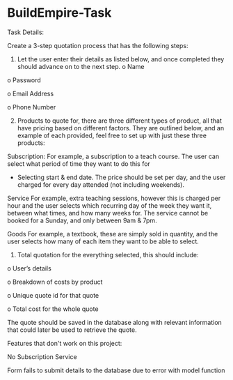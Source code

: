 # BuildEmpire-Task

Task Details:

Create a 3-step quotation process that has the following steps:

1. Let the user enter their details as listed below, and once completed they should advance on to the
next step.
o Name

o Password

o Email Address

o Phone Number


2. Products to quote for, there are three different types of product, all that have pricing based on
different factors. They are outlined below, and an example of each provided, feel free to set up with
just these three products:

Subscription:
For example, a subscription to a teach course. The user can select what period of time they want to do this for
- Selecting start & end date. The price should be set per day, and the user charged for every day attended (not
including weekends).

Service
For example, extra teaching sessions, however this is charged per hour and the user selects which recurring
day of the week they want it, between what times, and how many weeks for. The service cannot be booked
for a Sunday, and only between 9am & 7pm.

Goods
For example, a textbook, these are simply sold in quantity, and the user selects how many of each item they
want to be able to select.

1. Total quotation for the everything selected, this should include:

o User’s details

o Breakdown of costs by product

o Unique quote id for that quote

o Total cost for the whole quote


The quote should be saved in the database along with relevant information that could later be used to
retrieve the quote.

Features that don't work on this project:

No Subscription Service

Form fails to submit details to the database due to error with model function
